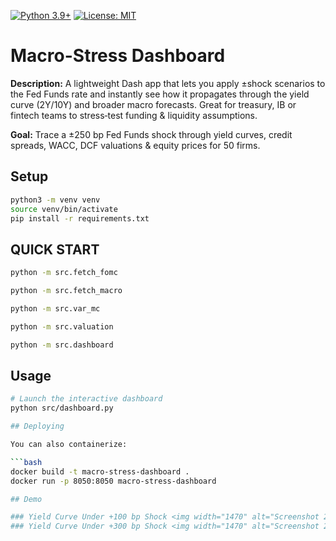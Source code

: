 [![Python 3.9+](https://img.shields.io/badge/python-3.9%2B-blue.svg)](https://www.python.org/downloads/)
[![License: MIT](https://img.shields.io/badge/License-MIT-yellow.svg)](/LICENSE)

# Macro-Stress Dashboard 



**Description:** A lightweight Dash app that lets you apply ±shock scenarios to the Fed Funds rate and instantly see how it propagates through the yield curve (2Y/10Y) and broader macro forecasts. Great for treasury, IB or fintech teams to stress‑test funding & liquidity assumptions.

**Goal:** Trace a ±250 bp Fed Funds shock through yield curves, credit spreads, WACC, DCF valuations & equity prices for 50 firms.


## Setup

```bash
python3 -m venv venv
source venv/bin/activate
pip install -r requirements.txt
```

## QUICK START
```bash
python -m src.fetch_fomc

python -m src.fetch_macro

python -m src.var_mc

python -m src.valuation

python -m src.dashboard
```
## Usage

```bash
# Launch the interactive dashboard
python src/dashboard.py

## Deploying

You can also containerize:

```bash
docker build -t macro-stress-dashboard .
docker run -p 8050:8050 macro-stress-dashboard

## Demo

### Yield Curve Under +100 bp Shock <img width="1470" alt="Screenshot 2025-07-18 at 1 36 05 PM" src="https://github.com/user-attachments/assets/0e38c1be-cf5b-4200-b158-bee521b726d6" />
### Yield Curve Under +300 bp Shock <img width="1470" alt="Screenshot 2025-07-18 at 1 36 54 PM" src="https://github.com/user-attachments/assets/2104c30f-d26d-432b-8e46-2237e0301e38" />
